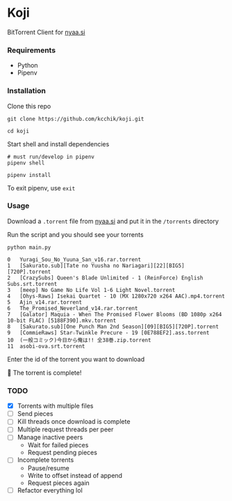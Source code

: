 # Koji

BitTorrent Client for [nyaa.si](https://nyaa.si/)

### Requirements

* Python
* Pipenv

### Installation

Clone this repo
```shell
git clone https://github.com/kcchik/koji.git

cd koji
```

Start shell and install dependencies
```shell
# must run/develop in pipenv
pipenv shell

pipenv install
```

To exit pipenv, use `exit`

### Usage

Download a `.torrent` file from [nyaa.si](https://nyaa.si/) and put it in the `/torrents` directory

Run the script and you should see your torrents

```shell
python main.py

0	Yuragi_Sou_No_Yuuna_San_v16.rar.torrent
1	[Sakurato.sub][Tate no Yuusha no Nariagari][22][BIG5][720P].torrent
2	[CrazySubs] Queen's Blade Unlimited - 1 (ReinForce) English Subs.srt.torrent
3	[meep] No Game No Life Vol 1-6 Light Novel.torrent
4	[Ohys-Raws] Isekai Quartet - 10 (MX 1280x720 x264 AAC).mp4.torrent
5	Ajin_v14.rar.torrent
6	The_Promised_Neverland_v14.rar.torrent
7	[Galator] Maquia - When The Promised Flower Blooms (BD 1080p x264 10-bit FLAC) [5188F390].mkv.torrent
8	[Sakurato.sub][One Punch Man 2nd Season][09][BIG5][720P].torrent
9	[CommieRaws] Star☆Twinkle Precure - 19 [0E788EF2].ass.torrent
10	(一般コミック)今日から俺は!! 全38巻.zip.torrent
11	asobi-ova.srt.torrent
```

Enter the id of the torrent you want to download

🎉 The torrent is complete!

### TODO

* [x] Torrents with multiple files
* [ ] Send pieces
* [ ] Kill threads once download is complete
* [ ] Multiple request threads per peer
* [ ] Manage inactive peers
    * Wait for failed pieces
    * Request pending pieces
* [ ] Incomplete torrents
    * Pause/resume
    * Write to offset instead of append
    * Request pieces again
* [ ] Refactor everything lol
